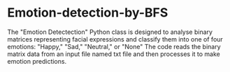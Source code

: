 # Emotion-detection-by-BFS
The "Emotion Detectection" Python class is designed to analyse binary matrices representing facial expressions and classify them into one of four emotions: "Happy," "Sad," "Neutral," or "None" The code reads the binary matrix data from an input file named txt file and then processes it to make emotion predictions. 
